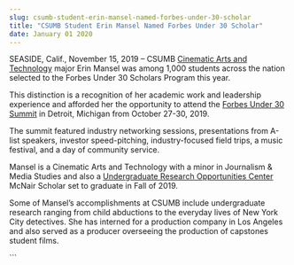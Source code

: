 ```yaml
---
slug: csumb-student-erin-mansel-named-forbes-under-30-scholar
title: "CSUMB Student Erin Mansel Named Forbes Under 30 Scholar"
date: January 01 2020
---
```


 
<p>
  SEASIDE, Calif., November 15, 2019 – CSUMB
  <a href="https://csumb.edu/cinearts">Cinematic Arts and Technology</a> major
  Erin Mansel was among 1,000 students across the nation selected to the Forbes
  Under 30 Scholars Program this year.
</p>
<p>
  This distinction is a recognition of her academic work and leadership
  experience and afforded her the opportunity to attend the
  <a href="https://live.forbes.com/under30">Forbes Under 30 Summit</a> in
  Detroit, Michigan from October 27-30, 2019.
</p>
<p>
  The summit featured industry networking sessions, presentations from A-list
  speakers, investor speed-pitching, industry-focused field trips, a music
  festival, and a day of community service.
</p>
<p>
  Mansel is a Cinematic Arts and Technology with a minor in Journalism &amp;
  Media Studies and also a
  <a href="https://csumb.edu/uroc"
    >Undergraduate Research Opportunities Center </a
  >McNair Scholar set to graduate in Fall of 2019.
</p>
<p>
  Some of Mansel’s accomplishments at CSUMB include undergraduate research
  ranging from child abductions to the everyday lives of New York City
  detectives. She has interned for a production company in Los Angeles and also
  served as a producer overseeing the production of capstones student films.
</p>
```
